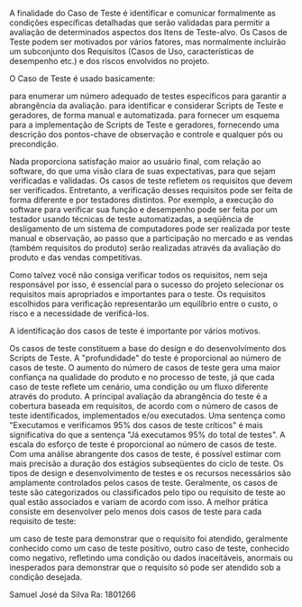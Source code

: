 A finalidade do Caso de Teste é identificar e comunicar formalmente as condições específicas detalhadas que serão validadas para permitir a avaliação de determinados aspectos dos Itens de Teste-alvo. Os Casos de Teste podem ser motivados por vários fatores, mas normalmente incluirão um subconjunto dos Requisitos (Casos de Uso, características de desempenho etc.) e dos riscos envolvidos no projeto.

O Caso de Teste é usado basicamente:

para enumerar um número adequado de testes específicos para garantir a abrangência da avaliação.
para identificar e considerar Scripts de Teste e geradores, de forma manual e automatizada.
para fornecer um esquema para a implementação de Scripts de Teste e geradores, fornecendo uma descrição dos pontos-chave de observação e controle e qualquer pós ou precondição.

Nada proporciona satisfação maior ao usuário final, com relação ao software, do que uma visão clara de suas expectativas, para que sejam verificadas e validadas. Os casos de teste refletem os requisitos que devem ser verificados. Entretanto, a verificação desses requisitos pode ser feita de forma diferente e por testadores distintos. Por exemplo, a execução do software para verificar sua função e desempenho pode ser feita por um testador usando técnicas de teste automatizadas, a seqüência de desligamento de um sistema de computadores pode ser realizada por teste manual e observação, ao passo que a participação no mercado e as vendas (também requisitos do produto) serão realizadas através da avaliação do produto e das vendas competitivas.

Como talvez você não consiga verificar todos os requisitos, nem seja responsável por isso, é essencial para o sucesso do projeto selecionar os requisitos mais apropriados e importantes para o teste. Os requisitos escolhidos para verificação representarão um equilíbrio entre o custo, o risco e a necessidade de verificá-los.

A identificação dos casos de teste é importante por vários motivos.

Os casos de teste constituem a base do design e do desenvolvimento dos Scripts de Teste.
A "profundidade" do teste é proporcional ao número de casos de teste. O aumento do número de casos de teste gera uma maior confiança na qualidade do produto e no processo de teste, já que cada caso de teste reflete um cenário, uma condição ou um fluxo diferente através do produto.
A principal avaliação da abrangência do teste é a cobertura baseada em requisitos, de acordo com o número de casos de teste identificados, implementados e/ou executados. Uma sentença como "Executamos e verificamos 95% dos casos de teste críticos" é mais significativa do que a sentença "Já executamos 95% do total de testes".
A escala do esforço de teste é proporcional ao número de casos de teste. Com uma análise abrangente dos casos de teste, é possível estimar com mais precisão a duração dos estágios subseqüentes do ciclo de teste.
Os tipos de design e desenvolvimento de testes e os recursos necessários são amplamente controlados pelos casos de teste.
Geralmente, os casos de teste são categorizados ou classificados pelo tipo ou requisito de teste ao qual estão associados e variam de acordo com isso. A melhor prática consiste em desenvolver pelo menos dois casos de teste para cada requisito de teste:

um caso de teste para demonstrar que o requisito foi atendido, geralmente conhecido como um caso de teste positivo,
outro caso de teste, conhecido como negativo, refletindo uma condição ou dados inaceitáveis, anormais ou inesperados para demonstrar que o requisito só pode ser atendido sob a condição desejada.

Samuel José da Silva Ra: 1801266
